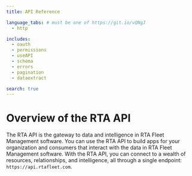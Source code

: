 ```yaml
---
title: API Reference

language_tabs: # must be one of https://git.io/vQNgJ
  - http

includes:
  - oauth
  - permissions
  - useAPI
  - schema
  - errors
  - pagination
  - dataextract

search: true
---
```


# Overview of the RTA API

The RTA API is the gateway to data and intelligence in RTA Fleet Management software. You can use the RTA API to build apps for your organization and consumers that interact with the data in RTA Fleet Management software. With the RTA API, you can connect to a wealth of resources, relationships, and intelligence, all through a single endpoint: `https://api.rtafleet.com`.
